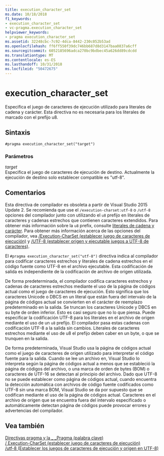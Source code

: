 ```yaml
---
title: execution_character_set
ms.date: 10/18/2018
f1_keywords:
- execution_character_set
- vc-pragma.execution_character_set
helpviewer_keywords:
- pragma execution_character_set
ms.assetid: 32248cbc-7c92-4dca-8442-230c052b53ad
ms.openlocfilehash: ff6ff550f39dc746bb687d8d3147baa0837a6cff
ms.sourcegitcommit: 6052185696adca270bc9bdbec45a626dd89cdcdd
ms.translationtype: MT
ms.contentlocale: es-ES
ms.lasthandoff: 10/31/2018
ms.locfileid: "50472675"
---
```

# <a name="executioncharacterset"></a>execution_character_set

Especifica el juego de caracteres de ejecución utilizado para literales de cadena y carácter. Esta directiva no es necesaria para los literales de marcado con el prefijo u8.

## <a name="syntax"></a>Sintaxis

```
#pragma execution_character_set("target")
```

### <a name="parameters"></a>Parámetros

*target*<br/>
Especifica el juego de caracteres de ejecución de destino. Actualmente la ejecución de destino solo establecer compatible es "utf-8".

## <a name="remarks"></a>Comentarios

Esta directiva de compilador es obsoleta a partir de Visual Studio 2015 Update 2. Se recomienda que use el `/execution-charset:utf-8` o `/utf-8` opciones del compilador junto con utilizando el `u8` prefijo en literales de caracteres y cadenas estrechos que contienen caracteres extendidos. Para obtener más información sobre la `u8` prefix, consulte [literales de cadena y carácter](../cpp/string-and-character-literals-cpp.md). Para obtener más información acerca de las opciones del compilador, vea [/Execution-CharSet (establecer juego de caracteres de ejecución)](../build/reference/execution-charset-set-execution-character-set.md) y [/UTF-8 (establecer origen y ejecutable juegos a UTF-8 de caracteres)](../build/reference/utf-8-set-source-and-executable-character-sets-to-utf-8.md).

El `#pragma execution_character_set("utf-8")` directiva indica al compilador para codificar caracteres estrechos y literales de cadena estrechos en el código fuente como UTF-8 en el archivo ejecutable. Esta codificación de salida es independiente de la codificación de archivo de origen utilizada.

De forma predeterminada, el compilador codifica caracteres estrechos y cadenas de caracteres estrechos mediante el uso de la página de códigos actual como el juego de caracteres de ejecución. Esto significa que los caracteres Unicode o DBCS en un literal que están fuera del intervalo de la página de códigos actual se convierten en el carácter de reemplazo predeterminado en la salida. Se truncan los caracteres Unicode y DBCS en su byte de orden inferior. Esto es casi seguro que no lo que piensa. Puede especificar la codificación UTF-8 para los literales en el archivo de origen mediante el uso de un `u8` prefijo. El compilador pasa estas cadenas con codificación UTF-8 a la salida sin cambios. Literales de caracteres estrechos mediante el uso de u8 el prefijo deben caber en un byte, o que se trunquen en la salida.

De forma predeterminada, Visual Studio usa la página de códigos actual como el juego de caracteres de origen utilizado para interpretar el código fuente para la salida. Cuando se lee un archivo en, Visual Studio lo interpreta según la página de códigos actual a menos que se estableció la página de códigos del archivo, o una marca de orden de bytes (BOM) o caracteres de UTF-16 se detectan al principio del archivo. Dado que UTF-8 no se puede establecer como página de códigos actual, cuando encuentra la detección automática con archivos de código fuente codificados como UTF-8 sin una marca BOM, Visual Studio se da por supuesto que se codifican mediante el uso de la página de códigos actual. Caracteres en el archivo de origen que se encuentra fuera del intervalo especificado o automáticamente detectan página de códigos puede provocar errores y advertencias del compilador.

## <a name="see-also"></a>Vea también

[Directivas pragma y la \_ \_Pragma (palabra clave)](../preprocessor/pragma-directives-and-the-pragma-keyword.md)<br/>
[/ Execution-CharSet (establecer juego de caracteres de ejecución)](../build/reference/execution-charset-set-execution-character-set.md)<br/>
[/utf-8 (Establecer los juegos de caracteres de ejecución y origen en UTF-8)](../build/reference/utf-8-set-source-and-executable-character-sets-to-utf-8.md)